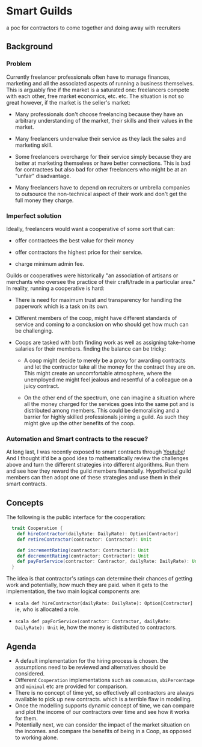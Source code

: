 # Smart Guilds
a poc for contractors to come together and doing away with recruiters

## Background

### Problem

Currently freelancer professionals often have to manage finances, marketing and all the associated aspects of running a business themselves. This is arguably fine if the market is a saturated one: freelancers compete with each other, free market economics, etc. etc. The situation is not so great however, if the market is the seller's market:

- Many professionals don't choose freelancing because they have an arbitrary understanding of the market, their skills and their values in the market.

- Many freelancers undervalue their service as they lack the sales and marketing skill.

- Some freelancers overcharge for their service simply because they are better at marketing themselves or have better connections. This is bad for contractees but also bad for other freelancers who might be at an "unfair" disadvantage.

- Many freelancers have to depend on recruiters or umbrella companies to outsource the non-technical aspect of their work and don't get the full money they charge.

### Imperfect solution

Ideally, freelancers would want a cooperative of some sort that can:

- offer contractees the best value for their money

- offer contractors the highest price for their service.

- charge minimum admin fee.

Guilds or cooperatives were historically "an association of artisans or merchants who oversee the practice of their craft/trade in a particular area." In reality, running a cooperative is hard:

- There is need for maximum trust and transparency for handling the paperwork which is a task on its own.

- Different members of the coop, might have different standards of service and coming to a conclusion on who should get how much can be challenging.

- Coops are tasked with both finding work as well as assigning take-home salaries for their members. finding the balance can be tricky:

    - A coop might decide to merely be a proxy for awarding contracts and let the contractor take all the money for the contract they are on. This might create an uncomfortable atmosphere, where the unemployed me might feel jealous and resentful of a colleague on a juicy contract.
    
    - On the other end of the spectrum, one can imagine a situation where all the money charged for the services goes into the same pot and is distributed among members. This could be demoralising and a barrier for highly skilled professionals joining a guild. As such they might give up the other benefits of the coop.

### Automation and Smart contracts to the rescue?

At long last, I was recently exposed to smart contracts through [Youtube](https://www.youtube.com/watch?v=ZE2HxTmxfrI)! And I thought it'd be a good idea to mathematically review the challenges above and turn the different strategies into different algorithms. Run them and see how they reward the guild members financially. Hypothetical guild members can then adopt one of these strategies and use them in their smart contracts.

## Concepts

The following is the public interface for the cooperation:

```scala 
  trait Cooperation {
    def hireContractor(dailyRate: DailyRate): Option[Contractor]
    def retireContractor(contractor: Contractor): Unit

    def incrementRating(contractor: Contractor): Unit
    def decrementRating(contractor: Contractor): Unit
    def payForService(contractor: Contractor, dailyRate: DailyRate): Unit
  }
```

The idea is that contractor's ratings can determine their chances of getting work and potentially, how much they are paid. when it gets to the implementation, the two main logical components are:

- ```scala def hireContractor(dailyRate: DailyRate): Option[Contractor]``` ie, who is allocated a role.

- ```scala def payForService(contractor: Contractor, dailyRate: DailyRate): Unit``` ie, how the money is distributed to contractors.

## Agenda
 
 - A default implementation for the hiring process is chosen. the assumptions need to be reviewed and alternatives should be considered.
 - Different `Cooperation` implementations such as `communism`, `ubiPercentage` and `minimal`  etc are provided for comparison.
 - There is no concept of time yet, so effectively all contractors are always available to pick up new contracts. which is a terrible flaw in modelling.
 - Once the modelling supports dynamic concept of time, we can compare and plot the income of our contractors over time and see how it works for them.
 - Potentially next, we can consider the impact of the market situation on the incomes. and compare the benefits of being in a Coop, as opposed to working alone. 